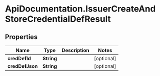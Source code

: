 # ApiDocumentation.IssuerCreateAndStoreCredentialDefResult

## Properties
Name | Type | Description | Notes
------------ | ------------- | ------------- | -------------
**credDefId** | **String** |  | [optional] 
**credDefJson** | **String** |  | [optional] 


